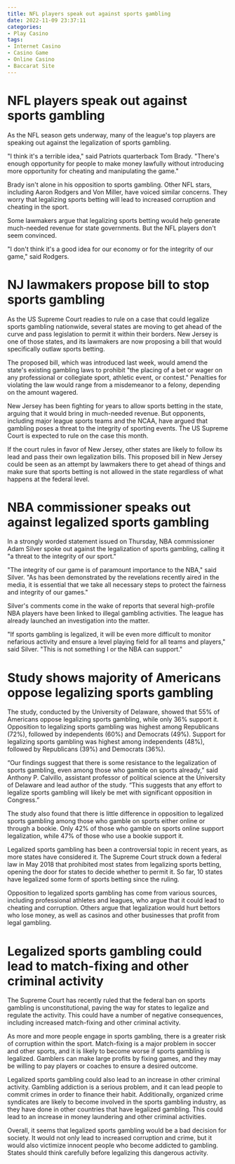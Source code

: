 ```yaml
---
title: NFL players speak out against sports gambling
date: 2022-11-09 23:37:11
categories:
- Play Casino
tags:
- Internet Casino
- Casino Game
- Online Casino
- Baccarat Site
---
```



#  NFL players speak out against sports gambling

As the NFL season gets underway, many of the league's top players are speaking out against the legalization of sports gambling.

"I think it's a terrible idea," said Patriots quarterback Tom Brady. "There's enough opportunity for people to make money lawfully without introducing more opportunity for cheating and manipulating the game."

Brady isn't alone in his opposition to sports gambling. Other NFL stars, including Aaron Rodgers and Von Miller, have voiced similar concerns. They worry that legalizing sports betting will lead to increased corruption and cheating in the sport.

Some lawmakers argue that legalizing sports betting would help generate much-needed revenue for state governments. But the NFL players don't seem convinced.

"I don't think it's a good idea for our economy or for the integrity of our game," said Rodgers.

#  NJ lawmakers propose bill to stop sports gambling

As the US Supreme Court readies to rule on a case that could legalize sports gambling nationwide, several states are moving to get ahead of the curve and pass legislation to permit it within their borders. New Jersey is one of those states, and its lawmakers are now proposing a bill that would specifically outlaw sports betting.

The proposed bill, which was introduced last week, would amend the state's existing gambling laws to prohibit "the placing of a bet or wager on any professional or collegiate sport, athletic event, or contest." Penalties for violating the law would range from a misdemeanor to a felony, depending on the amount wagered.

New Jersey has been fighting for years to allow sports betting in the state, arguing that it would bring in much-needed revenue. But opponents, including major league sports teams and the NCAA, have argued that gambling poses a threat to the integrity of sporting events. The US Supreme Court is expected to rule on the case this month.

If the court rules in favor of New Jersey, other states are likely to follow its lead and pass their own legalization bills. This proposed bill in New Jersey could be seen as an attempt by lawmakers there to get ahead of things and make sure that sports betting is not allowed in the state regardless of what happens at the federal level.

#  NBA commissioner speaks out against legalized sports gambling

In a strongly worded statement issued on Thursday, NBA commissioner Adam Silver spoke out against the legalization of sports gambling, calling it "a threat to the integrity of our sport."

"The integrity of our game is of paramount importance to the NBA," said Silver. "As has been demonstrated by the revelations recently aired in the media, it is essential that we take all necessary steps to protect the fairness and integrity of our games."

Silver's comments come in the wake of reports that several high-profile NBA players have been linked to illegal gambling activities. The league has already launched an investigation into the matter.

"If sports gambling is legalized, it will be even more difficult to monitor nefarious activity and ensure a level playing field for all teams and players," said Silver. "This is not something I or the NBA can support."

#  Study shows majority of Americans oppose legalizing sports gambling

The study, conducted by the University of Delaware, showed that 55% of Americans oppose legalizing sports gambling, while only 36% support it. Opposition to legalizing sports gambling was highest among Republicans (72%), followed by independents (60%) and Democrats (49%). Support for legalizing sports gambling was highest among independents (48%), followed by Republicans (39%) and Democrats (36%).

“Our findings suggest that there is some resistance to the legalization of sports gambling, even among those who gamble on sports already,” said Anthony P. Calvillo, assistant professor of political science at the University of Delaware and lead author of the study. “This suggests that any effort to legalize sports gambling will likely be met with significant opposition in Congress.”

The study also found that there is little difference in opposition to legalized sports gambling among those who gamble on sports either online or through a bookie. Only 42% of those who gamble on sports online support legalization, while 47% of those who use a bookie support it.

Legalized sports gambling has been a controversial topic in recent years, as more states have considered it. The Supreme Court struck down a federal law in May 2018 that prohibited most states from legalizing sports betting, opening the door for states to decide whether to permit it. So far, 10 states have legalized some form of sports betting since the ruling.

Opposition to legalized sports gambling has come from various sources, including professional athletes and leagues, who argue that it could lead to cheating and corruption. Others argue that legalization would hurt bettors who lose money, as well as casinos and other businesses that profit from legal gambling.

#  Legalized sports gambling could lead to match-fixing and other criminal activity

The Supreme Court has recently ruled that the federal ban on sports gambling is unconstitutional, paving the way for states to legalize and regulate the activity. This could have a number of negative consequences, including increased match-fixing and other criminal activity.

As more and more people engage in sports gambling, there is a greater risk of corruption within the sport. Match-fixing is a major problem in soccer and other sports, and it is likely to become worse if sports gambling is legalized. Gamblers can make large profits by fixing games, and they may be willing to pay players or coaches to ensure a desired outcome.

Legalized sports gambling could also lead to an increase in other criminal activity. Gambling addiction is a serious problem, and it can lead people to commit crimes in order to finance their habit. Additionally, organized crime syndicates are likely to become involved in the sports gambling industry, as they have done in other countries that have legalized gambling. This could lead to an increase in money laundering and other criminal activities.

Overall, it seems that legalized sports gambling would be a bad decision for society. It would not only lead to increased corruption and crime, but it would also victimize innocent people who become addicted to gambling. States should think carefully before legalizing this dangerous activity.
